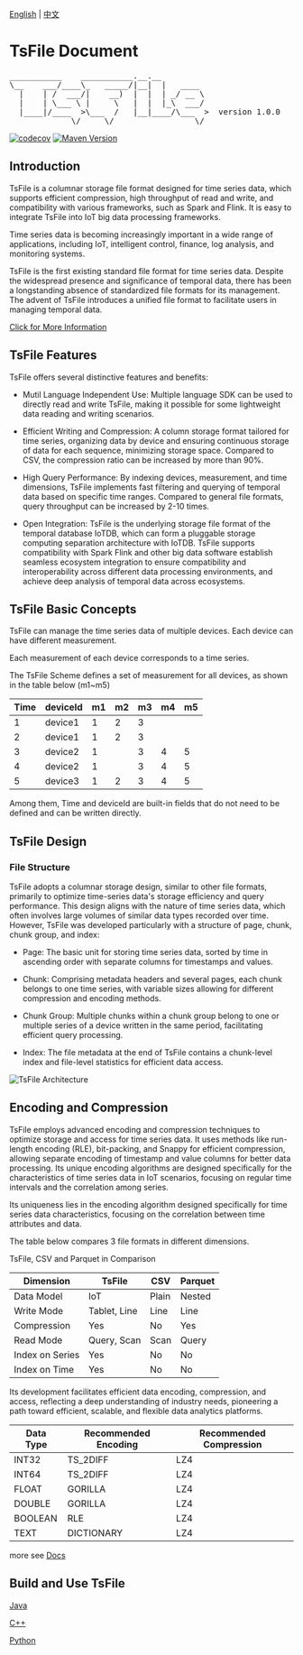<!--

    Licensed to the Apache Software Foundation (ASF) under one
    or more contributor license agreements.  See the NOTICE file
    distributed with this work for additional information
    regarding copyright ownership.  The ASF licenses this file
    to you under the Apache License, Version 2.0 (the
    "License"); you may not use this file except in compliance
    with the License.  You may obtain a copy of the License at

        http://www.apache.org/licenses/LICENSE-2.0

    Unless required by applicable law or agreed to in writing,
    software distributed under the License is distributed on an
    "AS IS" BASIS, WITHOUT WARRANTIES OR CONDITIONS OF ANY
    KIND, either express or implied.  See the License for the
    specific language governing permissions and limitations
    under the License.

-->

[English](./README.md) | [中文](./README-zh.md)
# TsFile Document
<pre>
___________    ___________.__.__          
\__    ___/____\_   _____/|__|  |   ____  
  |    | /  ___/|    __)  |  |  | _/ __ \ 
  |    | \___ \ |     \   |  |  |_\  ___/ 
  |____|/____  >\___  /   |__|____/\___  >  version 1.0.0
             \/     \/                 \/  
</pre>
[![codecov](https://codecov.io/github/apache/tsfile/graph/badge.svg?token=0Y8MVAB3K1)](https://codecov.io/github/apache/tsfile)
[![Maven Version](https://maven-badges.herokuapp.com/maven-central/org.apache.tsfile/tsfile-parent/badge.svg)](http://search.maven.org/#search|gav|1|g:"org.apache.tsfile")

## Introduction

TsFile is a columnar storage file format designed for time series data, which supports efficient compression, high throughput of read and write, and compatibility with various frameworks, such as Spark and Flink. It is easy to integrate TsFile into IoT big data processing frameworks.

Time series data is becoming increasingly important in a wide range of applications, including IoT, intelligent control, finance, log analysis, and monitoring systems. 

TsFile is the first existing standard file format for time series data. Despite the widespread presence and significance of temporal data, there has been a longstanding absence of standardized file formats for its management. The advent of TsFile introduces a unified file format to facilitate users in managing temporal data.

[Click for More Information](https://www.timecho-global.com/archives/apache-tsfile-time-series-data-storage-redefined)

## TsFile Features

TsFile offers several distinctive features and benefits:

- Mutil Language Independent Use: Multiple language SDK can be used to directly read and write TsFile, making it possible for some lightweight data reading and writing scenarios.

- Efficient Writing and Compression: A column storage format tailored for time series, organizing data by device and ensuring continuous storage of data for each sequence, minimizing storage space. Compared to CSV, the compression ratio can be increased by more than 90%.

- High Query Performance: By indexing devices, measurement, and time dimensions, TsFile implements fast filtering and querying of temporal data based on specific time ranges. Compared to general file formats, query throughput can be increased by 2-10 times.

- Open Integration: TsFile is the underlying storage file format of the temporal database IoTDB, which can form a pluggable storage computing separation architecture with IoTDB. TsFile supports compatibility with Spark Flink and other big data software establish seamless ecosystem integration to ensure compatibility and interoperability across different data processing environments, and achieve deep analysis of temporal data across ecosystems.

## TsFile Basic Concepts

TsFile can manage the time series data of multiple devices. Each device can have different measurement.

Each measurement of each device corresponds to a time series.

The TsFile Scheme defines a set of measurement for all devices, as shown in the table below (m1~m5)

| Time | deviceId | m1 | m2 | m3 | m4 | m5 |
|------|----------|----|----|----|----|----|
| 1    | device1  | 1  | 2  | 3  |    |    |
| 2    | device1  | 1  | 2  | 3  |    |    |
| 3    | device2  | 1  |    | 3  | 4  | 5  |
| 4    | device2  | 1  |    | 3  | 4  | 5  |
| 5    | device3  | 1  | 2  | 3  | 4  | 5  |

Among them, Time and deviceId are built-in fields that do not need to be defined and can be written directly.

## TsFile Design

### File Structure

TsFile adopts a columnar storage design, similar to other file formats, primarily to optimize time-series data's storage efficiency and query performance. This design aligns with the nature of time series data, which often involves large volumes of similar data types recorded over time. However, TsFile was developed particularly with a structure of page, chunk, chunk group, and index:

- Page: The basic unit for storing time series data, sorted by time in ascending order with separate columns for timestamps and values.

- Chunk: Comprising metadata headers and several pages, each chunk belongs to one time series, with variable sizes allowing for different compression and encoding methods.

- Chunk Group: Multiple chunks within a chunk group belong to one or multiple series of a device written in the same period, facilitating efficient query processing.

- Index: The file metadata at the end of TsFile contains a chunk-level index and file-level statistics for efficient data access.

![TsFile Architecture](https://alioss.timecho.com/docs/img/tsfile.jpeg)

## Encoding and Compression

TsFile employs advanced encoding and compression techniques to optimize storage and access for time series data. It uses methods like run-length encoding (RLE), bit-packing, and Snappy for efficient compression, allowing separate encoding of timestamp and value columns for better data processing. Its unique encoding algorithms are designed specifically for the characteristics of time series data in IoT scenarios, focusing on regular time intervals and the correlation among series. 

Its uniqueness lies in the encoding algorithm designed specifically for time series data characteristics, focusing on the correlation between time attributes and data.

The table below compares 3 file formats in different dimensions.

TsFile, CSV and Parquet in Comparison

| Dimension       | TsFile       | CSV   | Parquet |
|-----------------|--------------|-------|---------|
| Data Model      | IoT          | Plain | Nested  |
| Write Mode      | Tablet, Line | Line  | Line    |
| Compression     | Yes          | No    | Yes     |
| Read Mode       | Query, Scan  | Scan  | Query   |
| Index on Series | Yes          | No    | No      |
| Index on Time   | Yes          | No    | No      |

Its development facilitates efficient data encoding, compression, and access, reflecting a deep understanding of industry needs, pioneering a path toward efficient, scalable, and flexible data analytics platforms.

| Data Type    | Recommended Encoding       | Recommended Compression |
|---------|------------|--------|
| INT32   | TS_2DIFF   | LZ4    |
| INT64   | TS_2DIFF   | LZ4    |
| FLOAT   | GORILLA    | LZ4    |
| DOUBLE  | GORILLA    | LZ4    |
| BOOLEAN | RLE        | LZ4    |
| TEXT    | DICTIONARY | LZ4    |

more see [Docs](https://iotdb.apache.org/UserGuide/latest/Basic-Concept/Encoding-and-Compression.html)

## Build and Use TsFile

[Java](./java/tsfile/README.md)

[C++](./cpp/README.md)

[Python](./python/README.md)

